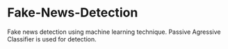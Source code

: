 # Fake-News-Detection
Fake news detection using machine learning technique.
Passive Agressive Classifier is used for detection.
